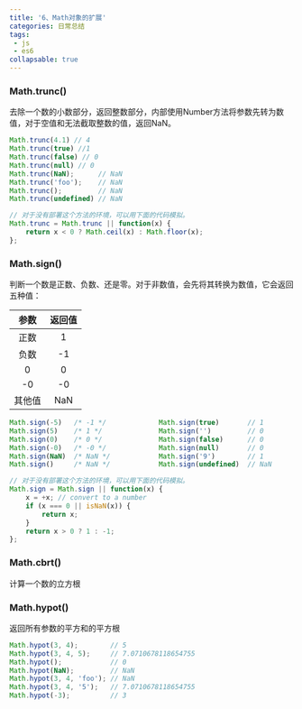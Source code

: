 ```yaml
---
title: '6、Math对象的扩展'
categories: 日常总结
tags:
 - js
 - es6
collapsable: true
---
```


### Math.trunc()
去除一个数的小数部分，返回整数部分，内部使用Number方法将参数先转为数值，对于空值和无法截取整数的值，返回NaN。
```js
Math.trunc(4.1) // 4
Math.trunc(true) //1
Math.trunc(false) // 0
Math.trunc(null) // 0
Math.trunc(NaN);      // NaN
Math.trunc('foo');    // NaN
Math.trunc();         // NaN
Math.trunc(undefined) // NaN

// 对于没有部署这个方法的环境，可以用下面的代码模拟。
Math.trunc = Math.trunc || function(x) {
    return x < 0 ? Math.ceil(x) : Math.floor(x);
};
```

### Math.sign()
判断一个数是正数、负数、还是零。对于非数值，会先将其转换为数值，它会返回五种值：

| 参数 | 返回值 |
|  :----:  | :----:  |
|  正数  | 1  |
|  负数  | -1  |
|  0    | 0  |
|  -0   | -0  |
|  其他值  | NaN  |
```js
Math.sign(-5)   /* -1 */             Math.sign(true)       // 1
Math.sign(5)    /* 1 */              Math.sign('')         // 0
Math.sign(0)    /* 0 */              Math.sign(false)      // 0
Math.sign(-0)   /* -0 */             Math.sign(null)       // 0
Math.sign(NaN)  /* NaN */            Math.sign('9')        // 1
Math.sign()     /* NaN */            Math.sign(undefined)  // NaN

// 对于没有部署这个方法的环境，可以用下面的代码模拟。
Math.sign = Math.sign || function(x) {
    x = +x; // convert to a number
    if (x === 0 || isNaN(x)) {
        return x;
    }
    return x > 0 ? 1 : -1;
};
```

### Math.cbrt()
计算一个数的立方根

### Math.hypot()
返回所有参数的平方和的平方根
```js
Math.hypot(3, 4);        // 5
Math.hypot(3, 4, 5);     // 7.0710678118654755
Math.hypot();            // 0
Math.hypot(NaN);         // NaN
Math.hypot(3, 4, 'foo'); // NaN
Math.hypot(3, 4, '5');   // 7.0710678118654755
Math.hypot(-3);          // 3
```
